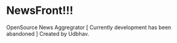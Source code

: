# NewsFront!!!
OpenSource News Aggregrator
[ Currently development has been abandoned ]
Created by Udbhav.
